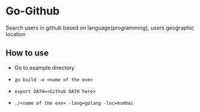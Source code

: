 # Go-Github
Search users in github based on language(programming), users geographic location

## How to use

- Go to example directory
- `go build -o <name of the exe>`

- `export OATH=<Github OATH here>`

- `./<name of the exe> -lang=golang -loc=mumbai`



